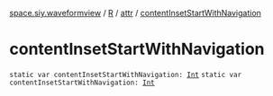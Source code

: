 [space.siy.waveformview](../../index.md) / [R](../index.md) / [attr](index.md) / [contentInsetStartWithNavigation](./content-inset-start-with-navigation.md)

# contentInsetStartWithNavigation

`static var contentInsetStartWithNavigation: `[`Int`](https://kotlinlang.org/api/latest/jvm/stdlib/kotlin/-int/index.html)
`static var contentInsetStartWithNavigation: `[`Int`](https://kotlinlang.org/api/latest/jvm/stdlib/kotlin/-int/index.html)